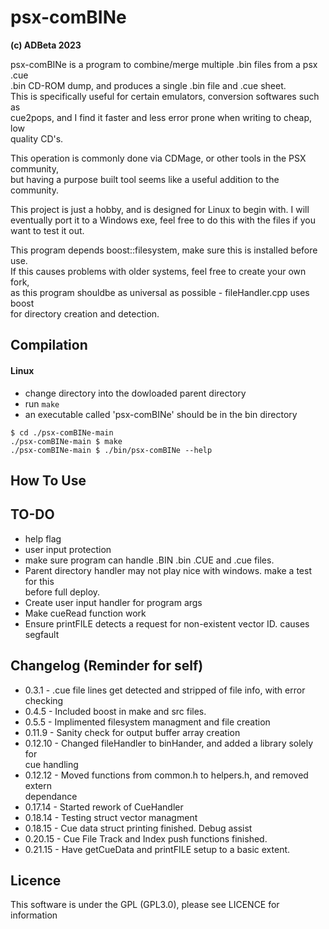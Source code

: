 # psx-comBINe
<b> (c) ADBeta 2023 </b>  

psx-comBINe is a program to combine/merge multiple .bin files from a psx .cue  
.bin CD-ROM dump, and produces a single .bin file and .cue sheet.  
This is specifically useful for certain emulators, conversion softwares such as  
cue2pops, and I find it faster and less error prone when writing to cheap, low  
quality CD's.

This operation is commonly done via CDMage, or other tools in the PSX community,  
but having a purpose built tool seems like a useful addition to the community.  

This project is just a hobby, and is designed for Linux to begin with. I will  
eventually port it to a Windows exe, feel free to do this with the files if you  
want to test it out.  

This program depends boost::filesystem, make sure this is installed before use.  
If this causes problems with older systems, feel free to create your own fork,  
as this program shouldbe as universal as possible - fileHandler.cpp uses boost  
for directory creation and detection.  

## Compilation
#### Linux
- change directory into the dowloaded parent directory
- run `make`
- an executable called 'psx-comBINe' should be in the bin directory

```
$ cd ./psx-comBINe-main
./psx-comBINe-main $ make
./psx-comBINe-main $ ./bin/psx-comBINe --help
```

## How To Use

## TO-DO
* help flag
* user input protection
* make sure program can handle .BIN .bin .CUE and .cue files.
* Parent directory handler may not play nice with windows. make a test for this  
before full deploy.
* Create user input handler for program args
* Make cueRead function work
* Ensure printFILE detects a request for non-existent vector ID. causes segfault

## Changelog (Reminder for self)
* 0.3.1 - .cue file lines get detected and stripped of file info, with error  
checking
* 0.4.5 - Included boost in make and src files. 
* 0.5.5 - Implimented filesystem managment and file creation
* 0.11.9 - Sanity check for output buffer array creation
* 0.12.10 - Changed fileHandler to binHander, and added a library solely for  
cue handling
* 0.12.12 - Moved functions from common.h to helpers.h, and removed extern  
dependance
* 0.17.14 - Started rework of CueHandler
* 0.18.14 - Testing struct vector managment
* 0.18.15 - Cue data struct printing finished. Debug assist
* 0.20.15 - Cue File Track and Index push functions finished.
* 0.21.15 - Have getCueData and printFILE setup to a basic extent.

## Licence
This software is under the GPL (GPL3.0), please see LICENCE for information
